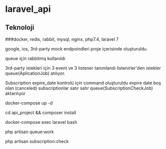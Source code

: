 # laravel_api

## Teknoloji 
###docker, redis, rabbit, mysql, nginx, php7.4, laravel 7

google, ios,  3rd-party mock endpoindleri proje içerisinde oluşturuldu.


queue için rabbitmq kullanıldı

3rd-party istekleri için 3 event ve 3 listener tanımlandı listenirler'den istekler queue(AplicationJob) atılıyor.

Subscription expire_date kontrolü için command oluşturuldu expire date boş olan (canceled) subscriptionlar satır satır queue(SubscriptionCheckJob) aktarılıyor

 docker-compose up -d
 
 cd api_project && composer install
 
 docker-compose exec laravel bash 
 
 php artisan queue:work
 
 php artisan subscription:check

 

